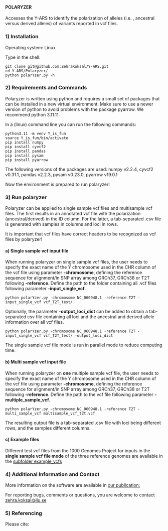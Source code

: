#### POLARYZER
Accesses the Y-ARS to identify the polarization of alleles (i.e. , ancestral versus derived alleles) of variants reported in vcf files.

### 1) Installation
Operating system: Linux

Type in the shell:
```
git clone git@github.com:ZehraKoksal/Y-ARS.git
cd Y-ARS/Polaryzer/
python polarYzer.py -h
```


### 2) Requirements and Commands
Polaryzer is written using python and requires a small set of packages that can be installed in a new virtual environment. 
Make sure to use a newer version of python to avoid problems with the package pyarrow. We recommend python 3.11.11.

In a (linux) command line you can run the following commands:
```
python3.11 -m venv Y_is_fun
source Y_is_fun/bin/activate
pip install numpy
pip install cyvcf2
pip install pandas
pip install pysam
pip install pyarrow
```
The following versions of the packages are used:
numpy v2.2.4, cyvcf2 v0.31.1, pandas v2.2.3, pysam v0.23.0, pyarrow v19.0.1

Now the environment is prepared to run polaryzer!

### 3) Run polaryzer
Polaryzer can be applied to single sample vcf files and multisample vcf files. The first results in an annotated vcf file with the polarization (ancestral/derived) in the ID column. For the latter, a tab-separated .csv file is generated with samples in columns and loci in rows.

It is important that vcf files have correct headers to be recognized as vcf files by polaryzer!

#### a) Single sample vcf input file
When running polaryzer on single sample vcf files, the user needs to specify the exact name of the Y chromosome used in the CHR column of the vcf file using parameter **-chromosome**, defining the reference sequence for alignment/in SNP array among GRCh37, GRCh38 or T2T following **-reference**. Define the path to the folder containing all .vcf files following parameter **-input_single_vcf**.

```
python polarYzer.py -chromosome NC_060948.1 -reference T2T -input_single_vcf vcf_T2T_test/
```
Optionally, the parameter **-output_loci_dict** can be added to obtain a tab-separated csv file containing all loci and the ancestral and derived allele information over all vcf files.
```
python polarYzer.py -chromosome NC_060948.1 -reference T2T -input_single_vcf vcf_T2T_test/ -output_loci_dict
```

The single sample vcf file mode is run in parallel mode to reduce computing time.

#### b) Multi sample vcf input file
When running polaryzer on **one** multiple sample vcf file, the user needs to specify the exact name of the Y chromosome used in the CHR column of the vcf file using parameter **-chromosome**, defining the reference sequence for alignment/in SNP array among GRCh37, GRCh38 or T2T following **-reference**. Define the path to the vcf file following parameter **-multiple_sample_vcf**.
```
python polarYzer.py -chromosome NC_060948.1 -reference T2T -multi_sample_vcf multisample_vcf_t2t.vcf
```

The resulting output file is a tab-separated .csv file with loci being different rows, and the samples different columns. 




#### c) Example files

Different test vcf files from the 1000 Genomes Project for inputs in the **single sample vcf file mode** of the three reference genomes are available in the [subfolder example_vcfs](https://github.com/ZehraKoksal/Y-ARS/tree/main/Polaryzer/example_vcfs)



### 4) Additional Information and Contact
More information on the software are available in [our publication:]()

For reporting bugs, comments or questions, you are welcome to contact zehra.koksal@liu.se

### 5) Referencing

Please cite: 


